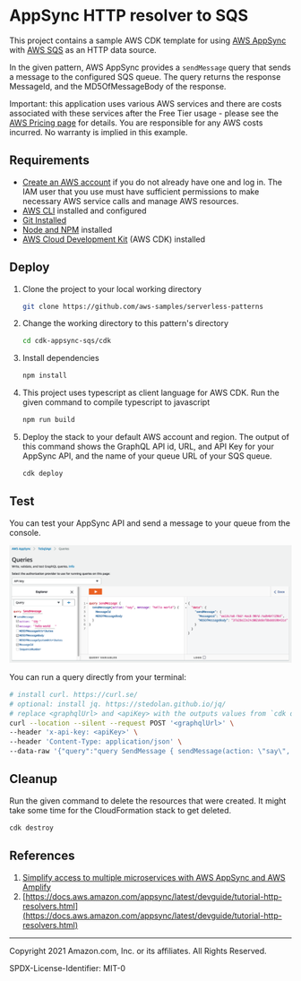 # AppSync HTTP resolver to SQS

This project contains a sample AWS CDK template for using [AWS AppSync](https://aws.amazon.com/appsync/) with [AWS SQS](https://aws.amazon.com/sqs/) as an HTTP data source.

In the given pattern, AWS AppSync provides a `sendMessage` query that sends a message to the configured SQS queue. The query returns the response MessageId, and the MD5OfMessageBody of the response.

Important: this application uses various AWS services and there are costs associated with these services after the Free Tier usage - please see the [AWS Pricing page](https://aws.amazon.com/pricing/) for details. You are responsible for any AWS costs incurred. No warranty is implied in this example.

## Requirements

* [Create an AWS account](https://portal.aws.amazon.com/gp/aws/developer/registration/index.html) if you do not already have one and log in. The IAM user that you use must have sufficient permissions to make necessary AWS service calls and manage AWS resources.
* [AWS CLI](https://docs.aws.amazon.com/cli/latest/userguide/install-cliv2.html) installed and configured
* [Git Installed](https://git-scm.com/book/en/v2/Getting-Started-Installing-Git)
* [Node and NPM](https://nodejs.org/en/download/) installed
* [AWS Cloud Development Kit](https://docs.aws.amazon.com/cdk/latest/guide/cli.html) (AWS CDK) installed

## Deploy

1. Clone the project to your local working directory

   ```sh
   git clone https://github.com/aws-samples/serverless-patterns
   ```

2. Change the working directory to this pattern's directory

   ```sh
   cd cdk-appsync-sqs/cdk
   ```

3. Install dependencies

   ```sh
   npm install
   ```

4. This project uses typescript as client language for AWS CDK. Run the given command to compile typescript to javascript

   ```sh
   npm run build
   ```

5. Deploy the stack to your default AWS account and region. The output of this command shows the GraphQL API id, URL, and API Key for your AppSync API, and the name of your queue URL of your SQS queue.

   ```sh
   cdk deploy
   ```

## Test

You can test your AppSync API and send a message to your queue from the console.

![test 'sendMessage' in the console](console.png)

You can run a query directly from your terminal:

```sh
# install curl. https://curl.se/
# optional: install jq. https://stedolan.github.io/jq/
# replace <graphqlUrl> and <apiKey> with the outputs values from `cdk deploy`
curl --location --silent --request POST '<graphqlUrl>' \
--header 'x-api-key: <apiKey>' \
--header 'Content-Type: application/json' \
--data-raw '{"query":"query SendMessage { sendMessage(action: \"say\", message: \"hello world\") { MessageId MD5OfMessageBody }}"}' | jq
```

## Cleanup

Run the given command to delete the resources that were created. It might take some time for the CloudFormation stack to get deleted.

```sh
cdk destroy
```

## References

1. [Simplify access to multiple microservices with AWS AppSync and AWS Amplify](https://aws.amazon.com/blogs/mobile/appsync-microservices/)
2. [https://docs.aws.amazon.com/appsync/latest/devguide/tutorial-http-resolvers.html](https://docs.aws.amazon.com/appsync/latest/devguide/tutorial-http-resolvers.html)

----
Copyright 2021 Amazon.com, Inc. or its affiliates. All Rights Reserved.

SPDX-License-Identifier: MIT-0
